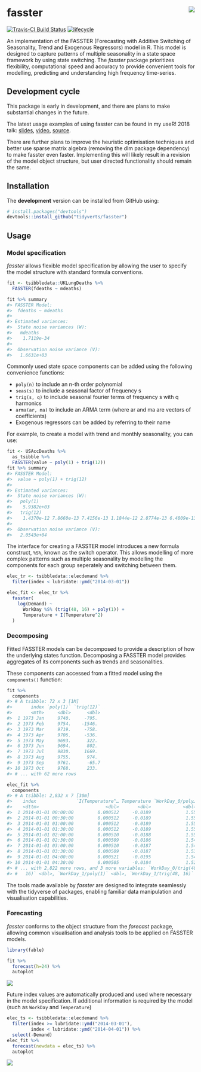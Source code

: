 <!-- README.md is generated from README.Rmd. Please edit that file -->
fasster <img src="man/figure/logo.png" align="right" />
=======================================================

[![Travis-CI Build
Status](https://travis-ci.org/tidyverts/fasster.svg?branch=master)](https://travis-ci.org/tidyverts/fasster)
[![lifecycle](https://img.shields.io/badge/lifecycle-experimental-orange.svg)](https://www.tidyverse.org/lifecycle/#experimental)
<!-- [![CRAN_Status_Badge](http://www.r-pkg.org/badges/version/fasster)](https://cran.r-project.org/package=fasster) -->
<!-- [![Downloads](http://cranlogs.r-pkg.org/badges/fasster?color=brightgreen)](https://cran.r-project.org/package=fasster) -->

An implementation of the FASSTER (Forecasting with Additive Switching of
Seasonality, Trend and Exogenous Regressors) model in R. This model is
designed to capture patterns of multiple seasonality in a state space
framework by using state switching. The *fasster* package prioritizes
flexibility, computational speed and accuracy to provide convenient
tools for modelling, predicting and understanding high frequency
time-series.

Development cycle
-----------------

This package is early in development, and there are plans to make
substantial changes in the future.

The latest usage examples of using fasster can be found in my useR! 2018
talk: [slides](https://www.mitchelloharawild.com/user2018/#1),
[video](https://www.youtube.com/watch?v=6YlboftSalY),
[source](https://github.com/mitchelloharawild/fasster_user2018).

There are further plans to improve the heuristic optimisation techniques
and better use sparse matrix algebra (removing the dlm package
dependency) to make fasster even faster. Implementing this will likely
result in a revision of the model object structure, but user directed
functionality should remain the same.

Installation
------------

<!-- The **stable** version can be installed from CRAN: -->
<!-- ```{r, eval = FALSE} -->
<!-- install.packages("fasster") -->
<!-- ``` -->
The **development** version can be installed from GitHub using:

``` r
# install.packages("devtools")
devtools::install_github("tidyverts/fasster")
```

Usage
-----

### Model specification

*fasster* allows flexible model specification by allowing the user to
specify the model structure with standard formula conventions.

``` r
fit <- tsibbledata::UKLungDeaths %>%
  FASSTER(fdeaths ~ mdeaths)

fit %>% summary
#> FASSTER Model:
#>  fdeaths ~ mdeaths 
#> 
#> Estimated variances:
#>  State noise variances (W):
#>   mdeaths
#>    1.7119e-34
#> 
#>  Observation noise variance (V):
#>   1.6631e+03
```

Commonly used state space components can be added using the following
convenience functions:

-   `poly(n)` to include an n-th order polynomial
-   `seas(s)` to include a seasonal factor of frequency s
-   `trig(s, q)` to include seasonal fourier terms of frequency s with q
    harmonics
-   `arma(ar, ma)` to include an ARMA term (where ar and ma are vectors
    of coefficients)
-   Exogenous regressors can be added by referring to their name

For example, to create a model with trend and monthly seasonality, you
can use:

``` r
fit <- USAccDeaths %>% 
  as_tsibble %>% 
  FASSTER(value ~ poly(1) + trig(12))
fit %>% summary
#> FASSTER Model:
#>  value ~ poly(1) + trig(12) 
#> 
#> Estimated variances:
#>  State noise variances (W):
#>   poly(1)
#>    5.9382e+03
#>   trig(12)
#>    1.4370e-12 7.8660e-13 7.4156e-13 1.1844e-12 2.8774e-13 6.4809e-13 2.6654e-13 4.1593e-13 5.5689e-13 1.4806e-13 2.7203e-13
#> 
#>  Observation noise variance (V):
#>   2.0543e+04
```

The interface for creating a FASSTER model introduces a new formula
construct, `%S%`, known as the switch operator. This allows modelling of
more complex patterns such as multiple seasonality by modelling the
components for each group seperately and switching between them.

``` r
elec_tr <- tsibbledata::elecdemand %>%
  filter(index < lubridate::ymd("2014-03-01"))

elec_fit <- elec_tr %>%
  fasster(
    log(Demand) ~ 
      WorkDay %S% (trig(48, 16) + poly(1)) + 
      Temperature + I(Temperature^2)
  )
```

### Decomposing

Fitted FASSTER models can be decomposed to provide a description of how
the underlying states function. Decomposing a FASSTER model provides
aggregates of its components such as trends and seasonalities.

These components can accessed from a fitted model using the
`components()` function:

``` r
fit %>% 
  components
#> # A tsibble: 72 x 3 [1M]
#>       index `poly(1)` `trig(12)`
#>       <mth>     <dbl>      <dbl>
#>  1 1973 Jan     9740.     -795. 
#>  2 1973 Feb     9754.    -1546. 
#>  3 1973 Mar     9719.     -758. 
#>  4 1973 Apr     9706.     -536. 
#>  5 1973 May     9693.      322. 
#>  6 1973 Jun     9694.      802. 
#>  7 1973 Jul     9830.     1669. 
#>  8 1973 Aug     9755.      974. 
#>  9 1973 Sep     9761.      -65.7
#> 10 1973 Oct     9768.      233. 
#> # ... with 62 more rows
```

``` r
elec_fit %>%
  components
#> # A tsibble: 2,832 x 7 [30m]
#>    index               `I(Temperature^… Temperature `WorkDay_0/poly…
#>    <dttm>                         <dbl>       <dbl>            <dbl>
#>  1 2014-01-01 00:00:00         0.000512     -0.0189             1.55
#>  2 2014-01-01 00:30:00         0.000512     -0.0189             1.55
#>  3 2014-01-01 01:00:00         0.000512     -0.0189             1.55
#>  4 2014-01-01 01:30:00         0.000512     -0.0189             1.55
#>  5 2014-01-01 02:00:00         0.000510     -0.0188             1.55
#>  6 2014-01-01 02:30:00         0.000509     -0.0186             1.54
#>  7 2014-01-01 03:00:00         0.000510     -0.0187             1.54
#>  8 2014-01-01 03:30:00         0.000509     -0.0187             1.53
#>  9 2014-01-01 04:00:00         0.000521     -0.0195             1.54
#> 10 2014-01-01 04:30:00         0.000505     -0.0184             1.52
#> # ... with 2,822 more rows, and 3 more variables: `WorkDay_0/trig(48,
#> #   16)` <dbl>, `WorkDay_1/poly(1)` <dbl>, `WorkDay_1/trig(48, 16)` <dbl>
```

The tools made available by *fasster* are designed to integrate
seamlessly with the tidyverse of packages, enabling familiar data
manipulation and visualisation capabilities.

### Forecasting

*fasster* conforms to the object structure from the *forecast* package,
allowing common visualisation and analysis tools to be applied on
FASSTER models.

``` r
library(fable)

fit %>% 
  forecast(h=24) %>%
  autoplot
```

![](man/figure/forecast-1.png)

Future index values are automatically produced and used where necessary
in the model specification. If additional information is required by the
model (such as `WorkDay` and `Temperature`)

``` r
elec_ts <- tsibbledata::elecdemand %>%
  filter(index >= lubridate::ymd("2014-03-01"),
         index < lubridate::ymd("2014-04-01")) %>% 
  select(-Demand)
elec_fit %>% 
  forecast(newdata = elec_ts) %>% 
  autoplot
```

![](man/figure/complex_fc-1.png)
